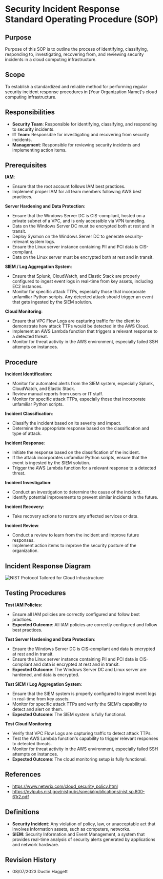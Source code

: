 # Security Incident Response Standard Operating Procedure (SOP)

## Purpose

Purpose of this SOP is to outline the process of identifying, classifying, responding to, investigating, recovering from, and reviewing security incidents in a cloud computing infrastructure.

## Scope

To establish a standardized and reliable method for performing regular security incident response procedures in [Your Organization Name]'s cloud computing infrastructure.

## Responsibilities

* **Security Team**: Responsible for identifying, classifying, and responding to security incidents.
* **IT Team**: Responsible for investigating and recovering from security incidents.
* **Management**: Responsible for reviewing security incidents and implementing action items.

## Prerequisites

**IAM**:
  * Ensure that the root account follows IAM best practices.
  * Implement proper IAM for all team members following AWS best practices.

**Server Hardening and Data Protection**:
  * Ensure that the Windows Server DC is CIS-compliant, hosted on a private subnet of a VPC, and is only accessible via VPN tunneling.
  * Data on the Windows Server DC must be encrypted both at rest and in transit.
  * Deploy Sysmon on the Windows Server DC to generate security-relevant system logs.
  * Ensure the Linux server instance containing PII and PCI data is CIS-compliant.
  * Data on the Linux server must be encrypted both at rest and in transit.

**SIEM / Log Aggregation System**:
  * Ensure that Splunk, CloudWatch, and Elastic Stack are properly configured to ingest event logs in real-time from key assets, including EC2 instances.
  * Monitor for specific attack TTPs, especially those that incorporate unfamiliar Python scripts. Any detected attack should trigger an event that gets ingested by the SIEM solution.

**Cloud Monitoring**:
  * Ensure that VPC Flow Logs are capturing traffic for the client to demonstrate how attack TTPs would be detected in the AWS Cloud.
  * Implement an AWS Lambda function that triggers a relevant response to a detected threat.
  * Monitor for threat activity in the AWS environment, especially failed SSH attempts on instances.

## Procedure

**Incident Identification**:
   * Monitor for automated alerts from the SIEM system, especially Splunk, CloudWatch, and Elastic Stack.
   * Review manual reports from users or IT staff.
   * Monitor for specific attack TTPs, especially those that incorporate unfamiliar Python scripts.

**Incident Classification**:
   * Classify the incident based on its severity and impact.
   * Determine the appropriate response based on the classification and type of attack.

**Incident Response**:
   * Initiate the response based on the classification of the incident.
   * If the attack incorporates unfamiliar Python scripts, ensure that the event is ingested by the SIEM solution.
   * Trigger the AWS Lambda function for a relevant response to a detected threat.

**Incident Investigation**:
   * Conduct an investigation to determine the cause of the incident.
   * Identify potential improvements to prevent similar incidents in the future.

**Incident Recovery**:
   * Take recovery actions to restore any affected services or data.

**Incident Review**:
   * Conduct a review to learn from the incident and improve future responses.
   * Implement action items to improve the security posture of the organization.

## Incident Response Diagram

![NIST Protocol Tailored for Cloud Infrastructure](https://imgr.whimsical.com/thumbnails/HQPQbYJU3u15DDRP8jRahV/JVw34jkvkyV816vfLPXZ77)

## Testing Procedures

**Test IAM Policies**:
   * Ensure all IAM policies are correctly configured and follow best practices.
   * **Expected Outcome**: All IAM policies are correctly configured and follow best practices.

**Test Server Hardening and Data Protection**:
   * Ensure the Windows Server DC is CIS-compliant and data is encrypted at rest and in transit.
   * Ensure the Linux server instance containing PII and PCI data is CIS-compliant and data is encrypted at rest and in transit.
   * **Expected Outcome**: The Windows Server DC and Linux server are hardened, and data is encrypted.

**Test SIEM / Log Aggregation System**:
   * Ensure that the SIEM system is properly configured to ingest event logs in real-time from key assets.
   * Monitor for specific attack TTPs and verify the SIEM's capability to detect and alert on them.
   * **Expected Outcome**: The SIEM system is fully functional.

**Test Cloud Monitoring**:
   * Verify that VPC Flow Logs are capturing traffic to detect attack TTPs.
   * Test the AWS Lambda function's capability to trigger relevant responses to detected threats.
   * Monitor for threat activity in the AWS environment, especially failed SSH attempts on instances.
   * **Expected Outcome**: The cloud monitoring setup is fully functional.




## References
- https://www.netwrix.com/cloud_security_policy.html
- https://nvlpubs.nist.gov/nistpubs/specialpublications/nist.sp.800-61r2.pdf

## Definitions

- **Security Incident**: Any violation of policy, law, or unacceptable act that involves information assets, such as computers, networks.
- **SIEM**: Security Information and Event Management, a system that provides real-time analysis of security alerts generated by applications and network hardware.

## Revision History

- 08/07/2023 Dustin Haggett

